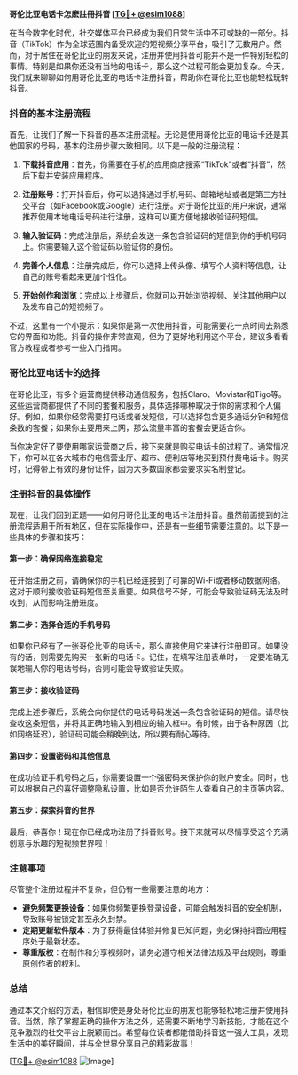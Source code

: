 **哥伦比亚电话卡怎麽註冊抖音 [[TG💪+ @esim1088](https://t.me/s/esim1088)]**

在当今数字化时代，社交媒体平台已经成为我们日常生活中不可或缺的一部分。抖音（TikTok）作为全球范围内备受欢迎的短视频分享平台，吸引了无数用户。然而，对于居住在哥伦比亚的朋友来说，注册并使用抖音可能并不是一件特别轻松的事情。特别是如果你还没有当地的电话卡，那么这个过程可能会更加复杂。今天，我们就来聊聊如何用哥伦比亚的电话卡注册抖音，帮助你在哥伦比亚也能轻松玩转抖音。

### 抖音的基本注册流程

首先，让我们了解一下抖音的基本注册流程。无论是使用哥伦比亚的电话卡还是其他国家的号码，基本的注册步骤大致相同。以下是一般的注册流程：

1. **下载抖音应用**：首先，你需要在手机的应用商店搜索“TikTok”或者“抖音”，然后下载并安装应用程序。
   
2. **注册账号**：打开抖音后，你可以选择通过手机号码、邮箱地址或者是第三方社交平台（如Facebook或Google）进行注册。对于哥伦比亚的用户来说，通常推荐使用本地电话号码进行注册，这样可以更方便地接收验证码短信。

3. **输入验证码**：完成注册后，系统会发送一条包含验证码的短信到你的手机号码上。你需要输入这个验证码以验证你的身份。

4. **完善个人信息**：注册完成后，你可以选择上传头像、填写个人资料等信息，让自己的账号看起来更加个性化。

5. **开始创作和浏览**：完成以上步骤后，你就可以开始浏览视频、关注其他用户以及发布自己的短视频了。

不过，这里有一个小提示：如果你是第一次使用抖音，可能需要花一点时间去熟悉它的界面和功能。抖音的操作非常直观，但为了更好地利用这个平台，建议多看看官方教程或者参考一些入门指南。

### 哥伦比亚电话卡的选择

在哥伦比亚，有多个运营商提供移动通信服务，包括Claro、Movistar和Tigo等。这些运营商都提供了不同的套餐和服务，具体选择哪种取决于你的需求和个人偏好。例如，如果你经常需要打电话或者发短信，可以选择包含更多通话分钟和短信条数的套餐；如果你主要用来上网，那么流量丰富的套餐会更适合你。

当你决定好了要使用哪家运营商之后，接下来就是购买电话卡的过程了。通常情况下，你可以在各大城市的电信营业厅、超市、便利店等地买到预付费电话卡。购买时，记得带上有效的身份证件，因为大多数国家都会要求实名制登记。

### 注册抖音的具体操作

现在，让我们回到正题——如何用哥伦比亚的电话卡注册抖音。虽然前面提到的注册流程适用于所有地区，但在实际操作中，还是有一些细节需要注意的。以下是一些具体的步骤和技巧：

#### 第一步：确保网络连接稳定

在开始注册之前，请确保你的手机已经连接到了可靠的Wi-Fi或者移动数据网络。这对于顺利接收验证码短信至关重要。如果信号不好，可能会导致验证码无法及时收到，从而影响注册进度。

#### 第二步：选择合适的手机号码

如果你已经有了一张哥伦比亚的电话卡，那么直接使用它来进行注册即可。如果没有的话，则需要先购买一张新的电话卡。记住，在填写注册表单时，一定要准确无误地输入你的电话号码，否则可能会导致验证失败。

#### 第三步：接收验证码

完成上述步骤后，系统会向你提供的电话号码发送一条包含验证码的短信。请尽快查收这条短信，并将其正确地输入到相应的输入框中。有时候，由于各种原因（比如网络延迟），验证码可能会稍晚到达，所以要有耐心等待。

#### 第四步：设置密码和其他信息

在成功验证手机号码之后，你需要设置一个强密码来保护你的账户安全。同时，也可以根据自己的喜好调整隐私设置，比如是否允许陌生人查看自己的主页等内容。

#### 第五步：探索抖音的世界

最后，恭喜你！现在你已经成功注册了抖音账号。接下来就可以尽情享受这个充满创意与乐趣的短视频世界啦！

### 注意事项

尽管整个注册过程并不复杂，但仍有一些需要注意的地方：

- **避免频繁更换设备**：如果你频繁更换登录设备，可能会触发抖音的安全机制，导致账号被锁定甚至永久封禁。
- **定期更新软件版本**：为了获得最佳体验并修复已知问题，务必保持抖音应用程序处于最新状态。
- **尊重版权**：在制作和分享视频时，请务必遵守相关法律法规及平台规则，尊重原创作者的权利。

### 总结

通过本文介绍的方法，相信即使是身处哥伦比亚的朋友也能够轻松地注册并使用抖音。当然，除了掌握正确的操作方法之外，还需要不断地学习新技能，才能在这个竞争激烈的社交平台上脱颖而出。希望每位读者都能借助抖音这一强大工具，发现生活中的美好瞬间，并与全世界分享自己的精彩故事！

[[TG💪+ @esim1088](https://t.me/s/esim1088) ![Image](https://i.postimg.cc/4NQfJmqS/Snipaste-2025-05-13-00-14-12.png)]